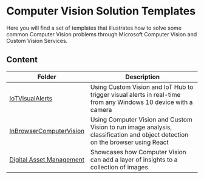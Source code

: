 # Computer Vision Solution Templates
Here you will find a set of templates that illustrates how to solve some common Computer Vision problems through Microsoft Computer Vision and Custom Vision Services.

## Content

| Folder | Description |
|-------------|-------------|
| [IoTVisualAlerts](/IoTVisualAlerts) | Using Custom Vision and IoT Hub to trigger visual alerts in real-time from any Windows 10 device with a camera|
| [InBrowserComputerVision](/InBrowserComputerVision) | Using Computer Vision and Custom Vision to run image analysis, classification and object detection on the browser using React|
| [Digital Asset Management](/DigitalAssetManagement) | Showcases how Computer Vision can add a layer of insights to a collection of images|